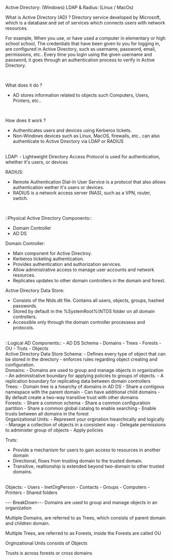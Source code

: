 Active Directory: (Windows)
LDAP & Radius: (Linux / MacOs)

What is Active Directory (AD) ?
Directory service developed by Microsoft, which is a database and set of services which connects users with network resources.  

For example, When you use, or have used a computer in elementary or high school school, The credentials that have been given to you for logging in, are configured in Active Directory, such as username, password, email, permissions, etc..
Every time you login using the given username and password, it goes through an authentication process to verify in Active Directory.

<br>

What does it do ?
- AD stores information related to objects such Computers, Users, Printers, etc..

<br>

How does it work ?
- Authenticates users and devices using Kerberos tickets.
- Non-Windows devices such as Linux, MacOS, firewalls, etc.. can also
  authenticate to Active Directory via LDAP or RADIUS


<br>
LDAP:
- Lightweight Directory Access Protocol is used for authentication, whether it's users,
  or devices 

<br>

RADIUS: 
- Remote Authentication Dial-In User Service is a protocol that also allows authentication
  wether it's users or devices.
- RADIUS is a network access server (NAS), such as a VPN, router, switch.

<br>

::Physical Active Directory Components::
- Domain Controller
- AD DS

Domain Controller:
- Main component for Active Directroy.
- Kerberos ticketing authentication.
- Provides authentication and authorization services.
- Allow administrative access to manage user accounts and network resources.
- Replicates updates to other domain controllers in the domain and forest.

Active Directory Data Store:
- Consists of the Ntds.dit file. Contains all users, objects, groups, hashed passwords.
- Stored by default in the %SystemRoot%\NTDS folder on all domain controllers.
- Accessible only through the domain controller processess and protocols.

<br>
::Logical AD Components::
- AD DS Schema
- Domains
- Trees
- Forests
- OU
- Truts
- Objects

<br>
Active Directory Data Store Schema:
- Defines every type of object that can be stored in the directory
- enforces rules regarding object creating and configuration.
<br>
Domains: 
- Domains are used to group and manage objects in organization 
- An administrative boundary for applying policies to groups of objects.
- A replication boundary for replicating data between domain controllers
<br>
Trees: 
- Domain tree is a hiearchy of domains in AD DS
- Share a contigous namespace with the parent domain
- Can have additional child domains
- By default create a two-way transitive trust with other domains

<br>
Forests:
- Share a common schema 
- Share a common configuration partition
- Share a common global catalog to enable searching
- Enable trusts between all domains in the forest

<br>
Organizational Units:
- Represent your orgination hiearchically and logically
- Manage a collection of objects in a consistent way
- Delegate permissions to administer group of objects
- Apply policies

<br>

Truts:
- Provide a mechanism for users to gain access to resources in another domain
- Directional, flows from trusting domain to the trusted domain.
- Transitive, realtionship is extended beyond two-domain to other trusted domains.

<br>
Objects: 
- Users
- InetOrgPerson
- Contacts
- Groups
- Computers
- Printers
- Shared folders

<br>

--- BreakDown---
Domains are used to group and manage objects in an organization 

Multiple Domains, are referred to as Trees, which consists of parent domain and children domain.

Multiple Trees, are referred to as Forests, inside the Forests are called OU


Orginzational Units consists of Objects 


Trusts is across forests or cross domains 


